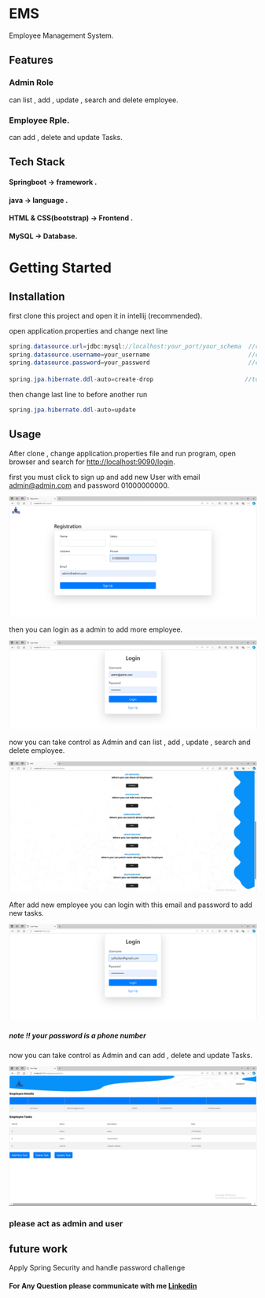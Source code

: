 # EMS

Employee Management System.

## Features
### Admin Role 
 can list , add , update , search and delete employee.
 
### Employee Rple.
 can add , delete and update Tasks.

## Tech Stack
#### Springboot -> framework .

#### java -> language .

#### HTML & CSS(bootstrap) -> Frontend .

#### MySQL -> Database.

# Getting Started 



## Installation

first clone this project and open it in intellij (recommended).

open application.properties and change next line 
```java
spring.datasource.url=jdbc:mysql://localhost:your_port/your_schema  //change to your url
spring.datasource.username=your_username                            //change to your username 
spring.datasource.password=your_password                            //change to your password

spring.jpa.hibernate.ddl-auto=create-drop                          //to create table 
```
then change last line to before another run 
```java
spring.jpa.hibernate.ddl-auto=update
```
## Usage

After clone , change application.properties file and run program, open browser and search for [http://localhost:9090/login](http://localhost:9090/login).

first you must click to sign up and add new User with email admin@admin.com and password 01000000000.

![Alt text](image/Registration.png)

then you can login as a admin to add more employee.

![Alt text](image/AdminLogin.png)

now you can take control as Admin and can list , add , update , search and delete employee.

![Alt text](image/AdminPage2.png.png)

After add new employee you can login with this email and password to add new tasks.

![Alt text](image/UserLogin.png)

##### note !! your password is a phone number 
now you can take control as Admin and can add , delete and update Tasks.

![Alt text](image/UserPage.png)

### please act as admin and user 
## future work 
Apply Spring Security and handle password challenge


#### For Any Question please communicate with me [Linkedin](https://www.linkedin.com/in/seif-eldin-sultan-90b740233/)
